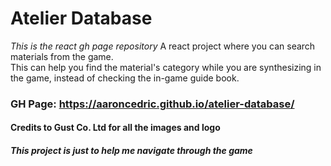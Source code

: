 # Atelier Database  
*This is the react gh page repository*
A react project where you can search materials from the game.  
This can help you find the material's category while you are synthesizing in the game, instead of checking the in-game guide book.  
  
### GH Page: https://aaroncedric.github.io/atelier-database/  
  
#### Credits to Gust Co. Ltd for all the images and logo  
##### This project is just to help me navigate through the game
